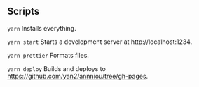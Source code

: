 ## Scripts
`yarn`
Installs everything.

`yarn start`
Starts a development server at http://localhost:1234.

`yarn prettier`
Formats files.

`yarn deploy`
Builds and deploys to https://github.com/yan2/annniou/tree/gh-pages.